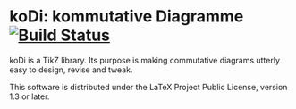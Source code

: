 # koDi:  kommutative Diagramme [![Build Status](https://travis-ci.org/paolobrasolin/kodi.svg?branch=master)](https://travis-ci.org/paolobrasolin/kodi)

  koDi is a TikZ library.  Its
purpose is  making commutative
diagrams   utterly   easy   to
design, revise and tweak.

  This software is distributed
under the LaTeX Project Public
License, version 1.3 or later.
